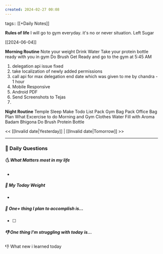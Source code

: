 ```yaml
---
created: 2024-02-27 00:08
---
```

tags:: [[+Daily Notes]]

**Rules of life**
I will go to gym everyday. it's no or never situation.
Left Sugar

[[2024-06-04]]

**Morning Routine**
Note your weight
Drink Water
Take your protein bottle ready with you in gym
Do Brush
Get Ready and go to the gym at 5:45 AM

1. delegation api issue fixed
2. take localization of newly added permissions 
3. call api for max delegation end date which was given to me by chandra - 1 hour
4. Mobile Responsive
5. Android PDF
6. Send Screenshots to Tejas
7. 


**Night Routine**
Temple Sleep
Make Todo List
Pack Gym Bag
Pack Office Bag
Plan What Excercise to do
Morning and Gym Clothes
Water Fill with Aroma
Badam Bhigona
Do Brush
Protein Bottle


<< [[Invalid date|Yesterday]] | [[Invalid date|Tomorrow]] >>

---
### 📅 Daily Questions
##### 🌜 What Matters most in my life
- 

##### 🙌 My Today Weight
- 

##### 🚀 One+ thing I plan to accomplish is...
- [ ] 

##### 👎 One thing I'm struggling with today is...


👎 What new i learned today
